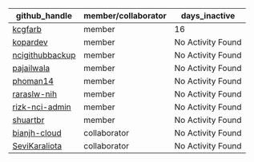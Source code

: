 
| github_handle   | member/collaborator | days_inactive |
|-----------------|----------------------|---------------|
| [kcgfarb](https://github.com/kcgfarb) | member               | 16            |
| [kopardev](https://github.com/kopardev) | member               | No Activity Found |
| [ncigithubbackup](https://github.com/ncigithubbackup) | member               | No Activity Found |
| [pajailwala](https://github.com/pajailwala) | member               | No Activity Found |
| [phoman14](https://github.com/phoman14) | member               | No Activity Found |
| [raraslw-nih](https://github.com/raraslw-nih) | member               | No Activity Found |
| [rizk-nci-admin](https://github.com/rizk-nci-admin) | member               | No Activity Found |
| [shuartbr](https://github.com/shuartbr) | member               | No Activity Found |
| [bianjh-cloud](https://github.com/bianjh-cloud) | collaborator         | No Activity Found |
| [SeviKaraliota](https://github.com/SeviKaraliota) | collaborator         | No Activity Found |
